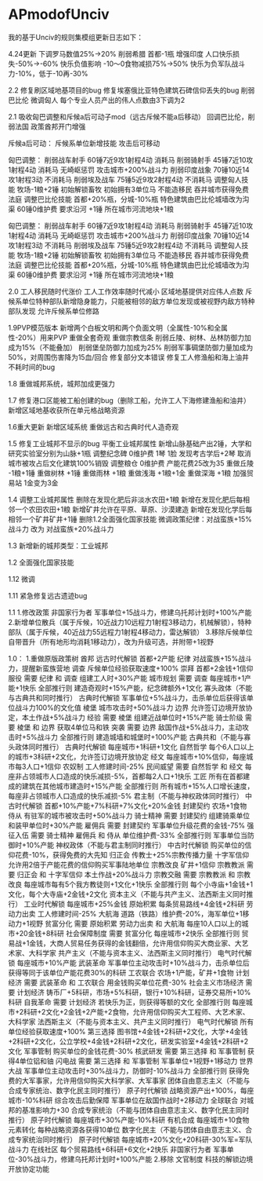 # APmodofUnciv
我的基于Unciv的规则集模组更新日志如下：

4.24更新
下调罗马数值25%→20%
削弱希腊 首都-1瓶
增强印度 人口快乐损失-50%→-60%
快乐负值影响 -10～0食物减损75%→50%
快乐为负军队战斗力-10%，低于-10再-30%

2.2
修复刷区域地基项目的bug
修复埃塞俄比亚特色建筑石碑信仰丢失的bug
削弱巴比伦
微调匈人
每个专业人员产出的伟人点数由3下调为2

2.1
吸收匈巴调整和斥候a后可动子mod（远古斥候不能a后移动）
回调巴比伦，削弱法国
政策酋邦开门增强

斥候a后可动：
斥候系单位新增技能 攻击后可移动

匈巴调整：
削弱战车射手 60锤7近9攻1射程4动 消耗马
削弱骑射手 45锤7近10攻1射程4动 消耗马 无崎岖惩罚 攻击城市+200%战斗力
削弱印度战象 70锤10近14攻1射程3动 不消耗马
削弱埃及战车 75锤5近9攻2射程4动 不消耗马
调整匈人技能 牧场-1粮+2锤 初始解锁畜牧 初始拥有3单位马 不能造移民 吞并城市获得免费法庭
调整巴比伦技能 首都+20%瓶，分城-10%瓶 特色建筑由巴比伦城墙改为沟渠 60锤0维护费 要求沿河 +1锤 所在城市河流地块+1粮

匈巴调整：
削弱战车射手 60锤7近9攻1射程4动 消耗马
削弱骑射手 45锤7近10攻1射程4动 消耗马 无崎岖惩罚 攻击城市+200%战斗力
削弱印度战象 70锤10近14攻1射程3动 不消耗马
削弱埃及战车 75锤5近9攻2射程4动 不消耗马
调整匈人技能 牧场-1粮+2锤 初始解锁畜牧 初始拥有3单位马 不能造移民 吞并城市获得免费法庭
调整巴比伦技能 首都+20%瓶，分城-10%瓶 特色建筑由巴比伦城墙改为沟渠 60锤0维护费 要求沿河 +1锤 所在城市河流地块+1粮

2.0
工人移民随时代涨价
工人工作效率随时代减小
区域地基提供对应伟人点数
斥候系单位特种部队新增隐身能力，只能被相邻的敌方单位发现或被视野内敌方特种部队发现
允许斥候系单位修路

1.9PVP模范版本
新增两个白板文明和两个负面文明（全属性-10%和全属性-20%）用来PVP
重做全套奇观
重做宗教信条
削弱丘陵、树林、丛林防御力加成为15%（不能叠加）
削弱堡垒防御力加成为25%
削弱军事碉堡防御力量加成为50%，对周围伤害降为15血/回合
修复部分文本错误
修复工人修渔船和海上油井不耗时间的bug

1.8
重做城邦系统，城邦加成更强力

1.7
修复港口区能被工船创建的bug（删除工船，允许工人下海修建渔船和油井）
新增区域地基收获所在单元格战略资源

1.6重大更新
新增区域系统
重做远古和古典时代人造奇观

1.5
修复工业城邦不显示的bug
平衡工业城邦属性
新增山脉基础产出2锤，大学和研究实验室分别为山脉+1瓶
调整纪念碑 0维护费 1琴 1脸 发现考古学后+2琴
取消城市被攻占后文化建筑100%销毁
调整粮仓 0维护费 产能花费25改为35
重做丘陵 -1粮+1锤
重做树林 +1锤
重做雨林 +1粮
重做浅海 +1粮+1金
重做深海 +1粮
加强贸易站 1金变为3金


1.4
调整工业城邦属性
删除在发现化肥后非淡水农田+1粮
新增在发现化肥后每相邻一个农田农田+1粮
新增矿井允许在平原、草原、沙漠建造
新增在发现化学后每相邻一个矿井矿井+1锤
删除1.2全面强化国家技能
微调政策纪律：对战蛮族+15%战斗力 改为 对战蛮族+20%战斗力

1.3
新增新的城邦类型：工业城邦

1.2
全面强化国家技能

1.12
微调

1.11
紧急修复远古遗迹bug

1.1
1.修改政策 非国家行为者 军事单位+15战斗力，修建乌托邦计划时+100%产能
2.新增单位散兵（属于斥候，10近战力10远程力1射程3移动力，机械解锁），特种部队（属于斥候，40近战力55远程力1射程4移动力，雷达解锁）
3.移除斥候单位自带晋升（所有地形均消耗1移动力），改为升级可选，并附带+1视野

1.0：
1.重做原版政策树
酋邦 远古时代解锁 首都+2产能
 纪律 对战蛮族+15%战斗力，提醒新蛮族营地
 调查 斥候单位经验获取速度+100%
 崇拜 首都+2金钱+1信仰
 服役 需要 纪律 和 调查 组建工人时+30%产能
 城市规划 需要 调查 每座城市+1产能+1快乐
 全部推行则 建造奇观时+15%产能，纪念碑额外+1文化
寡头政体（不能与古典共和同时推行） 古典时代解锁 军事单位+5%战斗力，击杀单位后获得该单位战斗力100%的文化值
 棱堡 城市攻击时+50%战斗力
 边界 允许签订边境开放协定，本土作战+5%战斗力
 经验 需要 棱堡 组建近战单位时+15%产能
 骑士阶级 需要 棱堡 和 边界 获取4单位马和铁
 突袭 需要 边界 敌国作战+5%战斗力，主动攻击时+5%战斗力
 全部推行则 建造城墙和城堡时+100%产能
古典共和（不能与寡头政体同时推行） 古典时代解锁 每座城市+1科研+1文化
 自然哲学 每个6人口以上的城市+3科研+2文化，允许签订边境开放协定
 经文 每座城市+10%信仰，每座城市每3人口+1信仰
 农奴制 工人修建时间-25%
 民间威望 需要 自然哲学 和 经文 每座非占领城市人口造成的快乐减损-5%，首都每2人口+1快乐
 工匠 所有在首都建成的建筑在其他城市建造时+15%产能
 全部推行则 所有城市+15%人口增长速度，每座非占领城市人口造成的快乐减损-5%
君主制（不能与神权政体同时推行） 中古时代解锁 首都+10%产能+7%科研+7%文化+20%金钱
 封建契约 农场+1食物
 侍从 有驻军的城市被攻击时+50%战斗力
 骑士精神 需要 封建契约 组建骑乘单位和装甲单位时+30%产能
 雇佣兵 需要 封建契约 军事单位升级花费的金钱-75%
 强征入伍 需要 骑士精神 雇佣兵 和 侍从 单位维护费-33%
 全部推行则 军事单位当防御时+10%产能
神权政体（不能与君主制同时推行） 中古时代解锁 购买单位的信仰花费-10%，获得免费的大先知
 归正会 传教士+25%宗教传播力量
 十字军信仰 允许用2倍于产能花费的信仰购买军事陆地单位
 宗教改良 矿井+1信仰
 宗教教派 需要 归正会 和 十字军信仰 本土作战+20%战斗力
 宗教交融 需要 宗教教派 和 宗教改良 每座城市每有5个我方教徒则+1文化+1快乐
 全部推行则 每个小寺庙+1金钱+1文化，每个大寺庙+2金钱+2文化
资本主义（不能与共产主义、法西斯主义同时推行） 工业时代解锁 每座城市+25%金钱
 原始积累 每条贸易路线+4金钱+2科研
 劳动力出卖 工人修建时间-25%
 大航海 道路（铁路）维护费-20%，海军单位+1移动力+1视野
 贫富分化 需要 原始积累 劳动力出卖 和 大航海 每座10人口以上的城市+20金钱+8科研
 社会保障制度 需要 贫富分化 每座城市+2快乐
 全部推行则 贸易战+1金钱，大商人贸易任务获得的金钱翻倍，允许用信仰购买大商业家、大艺术家、大科学家
共产主义（不能与资本主义、法西斯主义同时推行） 电气时代解锁 每座城市+10%产能
 武装革命 军事单位主动攻击时+10%战斗力，击杀单位后获得等同于该单位产能花费30%的科研
 工农联合 农场+1产能，矿井+1食物
 计划经济 需要 武装革命 和 工农联合 用金钱购买单位花费-30%
 社会主义市场经济 需要 计划经济 铸币厂+5科研，市场+5%科研，银行+10%科研，证券交易所+10%科研
 自我革命 需要 计划经济 若快乐为正，则获得等额的文化
 全部推行则 每座城市+2科研+2文化+2金钱+2产能+2食物，允许用信仰购买大工程师、大艺术家、大科学家
法西斯主义（不能与资本主义、共产主义同时推行） 电气时代解锁 所有单位经验获取速度+100%
 第三选择 图书馆+4金钱+2科研+2文化，大学+4金钱+2科研+2文化，公立学校+4金钱+2科研+2文化，研发实验室+4金钱+2科研+2文化
 军事管制 购买单位的金钱花费-30%
 核武研发 需要 第三选择 和 军事管制 获得4单位铝和铀
 闪电战 需要 第三选择 和 军事管制 军事单位+1视野+1移动力
 世界大战 军事单位主动攻击时+30%战斗力，防御时-10%战斗力
 全部推行则 获得免费的大军事家，允许用信仰购买大科学家、大军事家
团体自由意志主义（不能与合成专家统治、数字化民主同时推行） 原子时代解锁 战略资源产出+100%，每座城市-10%科研
 综合攻击后勤保障 军事单位在敌国作战时+2移动力
 全球联合 对城邦的基准影响力+30
合成专家统治（不能与团体自由意志主义、数字化民主同时推行） 原子时代解锁 每座城市+30%产能-10%科研
 有机合成 每座城市+10食物
 元素转化 每种战略资源各获得10单位
数字化民主（不能与团体自由意志主义、合成专家统治同时推行） 原子时代解锁 每座城市+20%文化+20科研-30%军=军队战斗力
 在线社区 每个贸易路线+6科研+6文化+2快乐
 非国家行为者 军事单位-30%战斗力，修建乌托邦计划时+100%产能
2.移除 文官制度 科技的解锁边境开放协定功能
